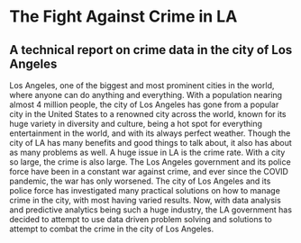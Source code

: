 # The Fight Against Crime in LA
## A technical report on crime data in the city of Los Angeles 
Los Angeles, one of the biggest and most prominent cities in the world, where anyone can do anything and everything. With a population nearing almost 4 million people, the city of Los Angeles has gone from a popular city in the United States to a renowned city across the world, known for its huge variety in diversity and culture, being a hot spot for everything entertainment in the world, and with its always perfect weather. Though the city of LA has many benefits and good things to talk about, it also has about as many problems as well. A huge issue in LA is the crime rate. With a city so large, the crime is also large. The Los Angeles government and its police force have been in a constant war against crime, and ever since the COVID pandemic, the war has only worsened. The city of Los Angeles and its police force has investigated many practical solutions on how to manage crime in the city, with most having varied results. Now, with data analysis and predictive analytics being such a huge industry, the LA government has decided to attempt to use data driven problem solving and solutions to attempt to combat the crime in the city of Los Angeles.
